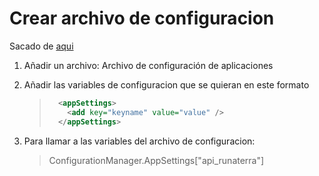 # Crear archivo de configuracion

Sacado de [aqui](https://stackoverflow.com/questions/10864755/adding-and-reading-from-a-config-file/10864790#10864790)

1. Añadir un archivo: Archivo de configuración de aplicaciones

2. Añadir las variables de configuracion que se quieran en este formato
   
   > ```xml
   >   <appSettings>
   >     <add key="keyname" value="value" />  
   >   </appSettings>
   > ```

3. Para llamar a las variables del archivo de configuracion:
   
   > ConfigurationManager.AppSettings["api_runaterra"]
